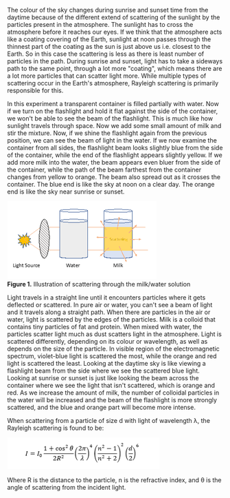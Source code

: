 The colour of the sky changes during sunrise and sunset time from the daytime because of the different extend of scattering of the sunlight by the particles present in the atmosphere. The sunlight has to cross the atmosphere before it reaches our eyes. If we think that the atmosphere acts like a coating covering of the Earth, sunlight at noon passes through the thinnest part of the coating as the sun is just above us i.e. closest to the Earth. So in this case the scattering is less as there is least number of particles in the path. During sunrise and sunset, light has to take a sideways path to the same point, through a lot more "coating", which means there are a lot more particles that can scatter light more. While multiple types of scattering occur in the Earth's atmosphere, Rayleigh scattering is primarily responsible for this.<br>

In this experiment a transparent container is filled partially with water. Now if we turn on the flashlight and hold it flat against the side of the container, we won't be able to see the beam of the flashlight. This is much like how sunlight travels through space. Now we add some small amount of milk and stir the mixture. Now, if we shine the flashlight again from the previous position, we can see the beam of light in the water. If we now examine the container from all sides, the flashlight beam looks slightly blue from the side of the container, while the end of the flashlight appears slightly yellow. If we add more milk into the water, the beam appears even bluer from the side of the container, while the path of the beam farthest from the container changes from yellow to orange. The beam also spread out as it crosses the container. The blue end is like the sky at noon on a clear day. The orange end is like the sky near sunrise or sunset.<br>

<img src="images/image_1.png"><br>
<b>Figure 1.</b> Illustration of scattering through the milk/water solution <br>

Light travels in a straight line until it encounters particles where it gets deflected or scattered. In pure air or water, you can't see a beam of light and it travels along a straight path. When there are particles in the air or water, light is scattered by the edges of the particles. Milk is a colloid that contains tiny particles of fat and protein. When mixed with water, the particles scatter light much as dust scatters light in the atmosphere. Light is scattered differently, depending on its colour or wavelength, as well as depends on the size of the particle. In visible region of the electromagnetic spectrum, violet-blue light is scattered the most, while the orange and red light is scattered the least. Looking at the daytime sky is like viewing a flashlight beam from the side where we see the scattered blue light. Looking at sunrise or sunset is just like looking the beam across the container where we see the light that isn't scattered, which is orange and red. As we increase the amount of milk, the number of colloidal particles in the water will be increased and the beam of the flashlight is more strongly scattered, and the blue and orange part will become more intense.<br>

When scattering from a particle of size d with light of wavelength λ, the Rayleigh scattering is found to be:<br>

<img src="images/image_2.png"><br>

Where R is the distance to the particle, n is the refractive index, and θ is the angle of scattering from the incident light.
